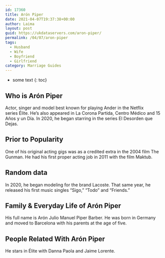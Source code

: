 ```yaml
---
id: 17360
title: Arón Piper
date: 2021-04-07T19:37:38+00:00
author: Laima
layout: post
guid: https://ukdataservers.com/aron-piper/
permalink: /04/07/aron-piper
tags:
  - Husband
  - Wife
  - Boyfriend
  - Girlfriend
category: Marriage Guides
---
```


* some text
{: toc}


## Who is Arón Piper
                  
                  
                  
Actor, singer and model best known for playing Ander in the Netflix series Élite. He&#8217;s also appeared in La Corona Partida, Centro Médico and 15 Años y un Día. In 2020, he began starring in the series El Desorden que Dejas. 
                  
              
            
              
            
                
                
                
## Prior to Popularity
                  
                  
                  
One of his original acting gigs was as a credited extra in the 2004 film The Gunman. He had his first proper acting job in 2011 with the film Maktub. 
                  
              
            
              
            
                
                
                
## Random data
                  
                  
                  
In 2020, he began modeling for the brand Lacoste. That same year, he released his first music singles &#8220;Sigo,&#8221; &#8220;Todo&#8221; and &#8220;Friends.&#8221;
                  
              
            
              
            
                
                
                
## Family & Everyday Life of Arón Piper
                  
                  
                  
His full name is Arón Julio Manuel Piper Barber. He was born in Germany and moved to Barcelona with his parents at the age of five. 
                  
              
            
              
            
                
                
                
## People Related With Arón Piper
                  
                  
                  
He stars in Élite with Danna Paola and Jaime Lorente. 
                  
              
            
              
            
                
              
            
              
              
            
            
              
            
          
          
          
